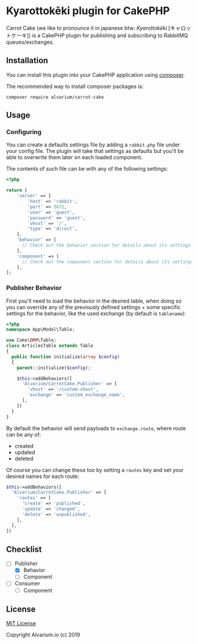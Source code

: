 # Kyarottokēki plugin for CakePHP

Carrot Cake (we like to pronounce it in japanese btw: _Kyarottokēki_ [キャロットケーキ]) is a CakePHP plugin for publishing and subscribing to RabbitMQ queues/exchanges.

## Installation

You can install this plugin into your CakePHP application using [composer](https://getcomposer.org).

The recommended way to install composer packages is:

```
composer require alvarium/carrot-cake
```

## Usage

### Configuring

You can create a defaults settings file by adding a `rabbit.php` file under your config file. The plugin will take that settings as defaults but you'll be able to overwrite them later on each loaded component.

The contents of such file can be with any of the following settings:

~~~php
<?php

return [
    'server' => [
        'host' => 'rabbit',
        'port' => 5672,
        'user' => 'guest',
        'password' => 'guest',
        'vhost' => '/',
        'type' => 'direct',
    ],
    'behavior' => [
      // Check out the behavior section for details about its settings
    ],
    'component' => [
      // Check out the component section for details about its settings
    ],
];
~~~

### Publisher Behavior

First you'll need to load the behavior in the desired table, when doing so you can override any of the previously defined settings + some specific settings for the behavior, like the used exchange (by default is `tablename`):

~~~php
<?php
namespace App\Model\Table;

use Cake\ORM\Table;
class ArticlesTable extends Table
{
  public function initialize(array $config)
  {
    parent::initialize($config);

    $this->addBehaviors([
      'Alvarium/CarrotCake.Publisher' => [
        'vhost' => '/custom-vhost',
        'exchange' => 'custom_exchange_name',
      ],
    ])
  }
}
~~~

By default the behavior will send payloads to `exchange.route`, where route can be any of:

- created
- updated
- deleted

Of course you can change these too by setting a `routes` key and set your desired names for each route:

~~~php
$this->addBehaviors([
  'Alvarium/CarrotCake.Publisher' => [
    'routes' => [
      'create' => 'published',
      'update' => 'changed',
      'delete' => 'unpublished',
    ],
  ],
])
~~~

## Checklist

- [ ] Publisher
  + [x] Behavior
  + [ ] Component
- [ ] Consumer
  + [ ] Component

## License

[MIT License][license]

Copyright Alvarium.io (c) 2019

[license]: ./LICENSE
